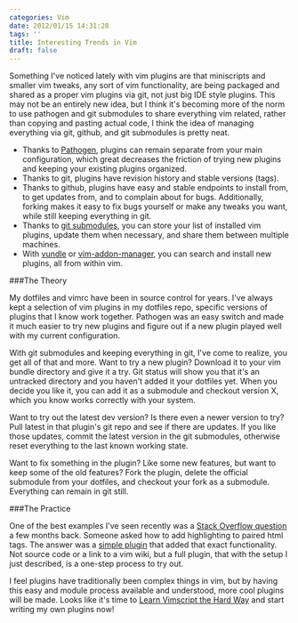 ```yaml
---
categories: Vim
date: 2012/01/15 14:31:28
tags: ''
title: Interesting Trends in Vim
draft: false
---
```


Something I've noticed lately with vim plugins are that miniscripts and smaller
vim tweaks, any sort of vim functionality, are being packaged and shared as
a proper vim plugins via git, not just big IDE style plugins. This may not be an
entirely new idea, but I think it's becoming more of the norm to use pathogen
and git submodules to share everything vim related, rather than copying and
pasting actual code, I think the idea of managing everything via git, github,
and git submodules is pretty neat.

* Thanks to [Pathogen][1], plugins can remain separate from your main
  configuration, which great decreases the friction of trying new plugins and
  keeping your existing plugins organized.
* Thanks to git, plugins have revision history and stable versions (tags).
* Thanks to github, plugins have easy and stable endpoints to install from, to
  get updates from, and to complain about for bugs. Additionally, forking makes
  it easy to fix bugs yourself or make any tweaks you want, while still keeping
  everything in git.
* Thanks to [git submodules][2], you can store your list of installed vim
  plugins, update them when necessary, and share them between multiple machines.
* With [vundle][3] or [vim-addon-manager][4], you can search and install new
  plugins, all from within vim.

###The Theory

My dotfiles and vimrc have been in source control for years. I've always kept
a selection of vim plugins in my dotfiles repo, specific versions of plugins
that I know work together. Pathogen was an easy switch and made it much easier
to try new plugins and figure out if a new plugin played well with my current
configuration.

With git submodules and keeping everything in git, I've come to realize, you get
all of that and more. Want to try a new plugin? Download it to your vim bundle
directory and give it a try. Git status will show you that it's an untracked
directory and you haven't added it your dotfiles yet. When you decide you like
it, you can add it as a submodule and checkout version X, which you know works
correctly with your system.

Want to try out the latest dev version? Is there even a newer version to try?
Pull latest in that plugin's git repo and see if there are updates. If you like
those updates, commit the latest version in the git submodules, otherwise reset
everything to the last known working state.

Want to fix something in the plugin? Like some new features, but want to keep
some of the old features? Fork the plugin, delete the official submodule from
your dotfiles, and checkout your fork as a submodule. Everything can remain in
git still.

###The Practice

One of the best examples I've seen recently was a [Stack Overflow question][5]
a few months back. Someone asked how to add highlighting to paired html tags.
The answer was a [simple plugin][6] that added that exact functionality. Not
source code or a link to a vim wiki, but a full plugin, that with the setup
I just described, is a one-step process to try out.

I feel plugins have traditionally been complex things in vim, but by having this
easy and module process available and understood, more cool plugins will be
made. Looks like it's time to [Learn Vimscript the Hard Way][7] and start
writing my own plugins now!


[1]: https://github.com/tpope/vim-pathogen
[2]: http://vimcasts.org/episodes/synchronizing-plugins-with-git-submodules-and-pathogen/
[3]: https://github.com/gmarik/vundle
[4]: https://github.com/MarcWeber/vim-addon-manager
[5]: http://stackoverflow.com/questions/8168320/can-vim-highlight-matching-html-tags-like-notepad
[6]: https://github.com/gregsexton/MatchTag
[7]: http://learnvimscriptthehardway.stevelosh.com/

